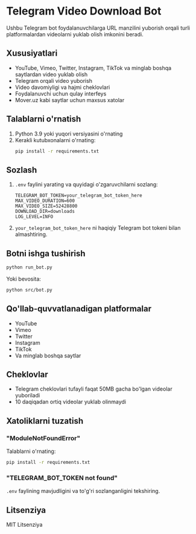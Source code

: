 # Telegram Video Download Bot

Ushbu Telegram bot foydalanuvchilarga URL manzilini yuborish orqali turli platformalardan videolarni yuklab olish imkonini beradi.

## Xususiyatlari

- YouTube, Vimeo, Twitter, Instagram, TikTok va minglab boshqa saytlardan video yuklab olish
- Telegram orqali video yuborish
- Video davomiyligi va hajmi cheklovlari
- Foydalanuvchi uchun qulay interfeys
- Mover.uz kabi saytlar uchun maxsus xatolar

## Talablarni o'rnatish

1. Python 3.9 yoki yuqori versiyasini o'rnating
2. Kerakli kutubxonalarni o'rnating:
   ```bash
   pip install -r requirements.txt
   ```

## Sozlash

1. `.env` faylini yarating va quyidagi o'zgaruvchilarni sozlang:
   ```env
   TELEGRAM_BOT_TOKEN=your_telegram_bot_token_here
   MAX_VIDEO_DURATION=600
   MAX_VIDEO_SIZE=52428800
   DOWNLOAD_DIR=downloads
   LOG_LEVEL=INFO
   ```

2. `your_telegram_bot_token_here` ni haqiqiy Telegram bot tokeni bilan almashtiring.

## Botni ishga tushirish

```bash
python run_bot.py
```

Yoki bevosita:

```bash
python src/bot.py
```

## Qo'llab-quvvatlanadigan platformalar

- YouTube
- Vimeo
- Twitter
- Instagram
- TikTok
- Va minglab boshqa saytlar

## Cheklovlar

- Telegram cheklovlari tufayli faqat 50MB gacha bo'lgan videolar yuboriladi
- 10 daqiqadan ortiq videolar yuklab olinmaydi

## Xatoliklarni tuzatish

### "ModuleNotFoundError"

Talablarni o'rnating:
```bash
pip install -r requirements.txt
```

### "TELEGRAM_BOT_TOKEN not found"

`.env` faylining mavjudligini va to'g'ri sozlanganligini tekshiring.

## Litsenziya

MIT Litsenziya